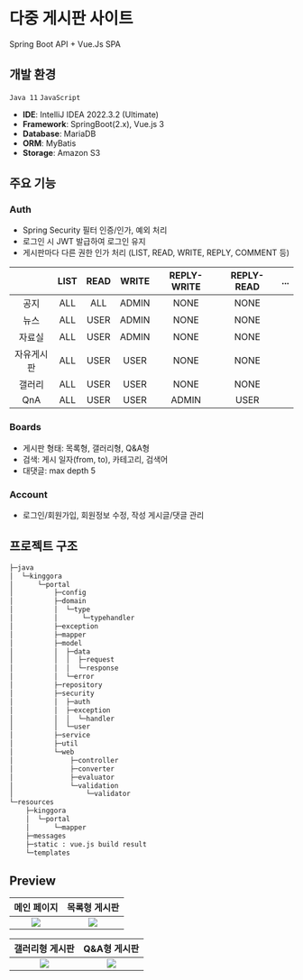 # 다중 게시판 사이트
Spring Boot API + Vue.Js SPA

## 개발 환경
`Java 11` `JavaScript`
- **IDE**: IntelliJ IDEA 2022.3.2 (Ultimate)
- **Framework**: SpringBoot(2.x), Vue.js 3
- **Database**: MariaDB
- **ORM**: MyBatis
- **Storage**: Amazon S3

## 주요 기능
### Auth
- Spring Security 필터 인증/인가, 예외 처리
- 로그인 시 JWT 발급하여 로그인 유지
- 게시판마다 다른 권한 인가 처리 (LIST, READ, WRITE, REPLY, COMMENT 등)

||LIST|READ|WRITE|REPLY-WRITE|REPLY-READ|...|
|:---:|:---:|:---:|:---:|:---:|:---:|:---:|
|공지|ALL|ALL|ADMIN|NONE|NONE||
|뉴스|ALL|USER|ADMIN|NONE|NONE||
|자료실|ALL|USER|ADMIN|NONE|NONE||
|자유게시판|ALL|USER|USER|NONE|NONE||
|갤러리|ALL|USER|USER|NONE|NONE||
|QnA|ALL|USER|USER|ADMIN|USER||
### Boards
- 게시판 형태: 목록형, 갤러리형, Q&A형
- 검색: 게시 일자(from, to), 카테고리, 검색어
- 대댓글: max depth 5
### Account
- 로그인/회원가입, 회원정보 수정, 작성 게시글/댓글 관리

## 프로젝트 구조
```bash
├─java
│  └─kinggora
│      └─portal
│          ├─config    
│          ├─domain 
│          │  └─type
│          │      └─typehandler            
│          ├─exception   
│          ├─mapper  
│          ├─model
│          │  ├─data
│          │  │  ├─request     
│          │  │  └─response      
│          │  └─error      
│          ├─repository  
│          ├─security
│          │  ├─auth
│          │  ├─exception
│          │  │  └─handler   
│          │  └─user      
│          ├─service   
│          ├─util  
│          └─web
│              ├─controller
│              ├─converter
│              ├─evaluator
│              └─validation
│                  └─validator                
└─resources
    ├─kinggora
    │  └─portal
    │      └─mapper          
    ├─messages 
    ├─static : vue.js build result
    └─templates
```
## Preview
|메인 페이지|목록형 게시판|
|:---:|:---:|
|<img src='https://github.com/kinggora/portal/assets/61868949/93d48958-9c85-40b3-8f6c-60968b830e1f'>|<img src='https://github.com/kinggora/portal/assets/61868949/7703d29e-a4cd-4556-903a-cc350f6cc0b0'>|

|갤러리형 게시판|Q&A형 게시판|
|:---:|:---:|
|<img src='https://github.com/kinggora/portal/assets/61868949/d484fb86-f6dd-4b1e-a781-cc010ebb9fa5'>|<img src='https://github.com/kinggora/portal/assets/61868949/da86d3d8-9ef1-49c2-a9fb-8cd6e5408723'>|




